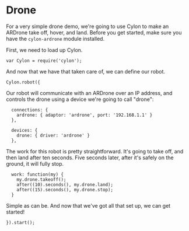 # Drone

For a very simple drone demo, we're going to use Cylon to make an ARDrone take
off, hover, and land. Before you get started, make sure you have the
`cylon-ardrone` module installed.

First, we need to load up Cylon.

    var Cylon = require('cylon');

And now that we have that taken care of, we can define our robot.

    Cylon.robot({

Our robot will communicate with an ARDrone over an IP address, and controls the
drone using a device we're going to call "drone":

      connections: {
        ardrone: { adaptor: 'ardrone', port: '192.168.1.1' }
      },

      devices: {
        drone: { driver: 'ardrone' }
      },

The work for this robot is pretty straightforward. It's going to take off, and
then land after ten seconds. Five seconds later, after it's safely on the
ground, it will fully stop.

      work: function(my) {
        my.drone.takeoff();
        after((10).seconds(), my.drone.land);
        after((15).seconds(), my.drone.stop);
      }

Simple as can be. And now that we've got all that set up, we can get started!

    }).start();
